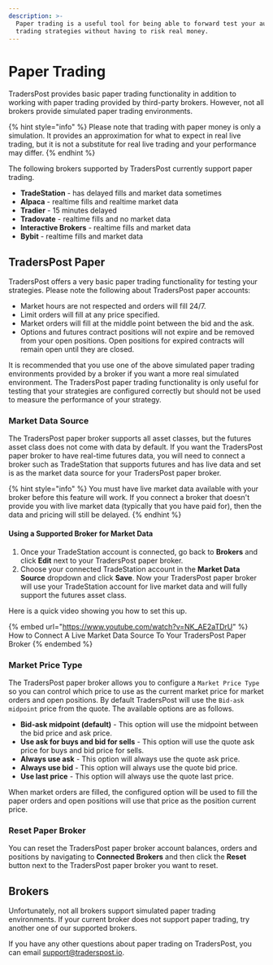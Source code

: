 ```yaml
---
description: >-
  Paper trading is a useful tool for being able to forward test your automated
  trading strategies without having to risk real money.
---
```


# Paper Trading

TradersPost provides basic paper trading functionality in addition to working with paper trading provided by third-party brokers. However, not all brokers provide simulated paper trading environments.

{% hint style="info" %}
Please note that trading with paper money is only a simulation. It provides an approximation for what to expect in real live trading, but it is not a substitute for real live trading and your performance may differ.
{% endhint %}

The following brokers supported by TradersPost currently support paper trading.

* **TradeStation** - has delayed fills and market data sometimes
* **Alpaca** - realtime fills and realtime market data
* **Tradier** - 15 minutes delayed
* **Tradovate** - realtime fills and no market data
* **Interactive Brokers** - realtime fills and market data
* **Bybit** - realtime fills and market data

## TradersPost Paper

TradersPost offers a very basic paper trading functionality for testing your strategies. Please note the following about TradersPost paper accounts:

* Market hours are not respected and orders will fill 24/7.
* Limit orders will fill at any price specified.
* Market orders will fill at the middle point between the bid and the ask.
* Options and futures contract positions will not expire and be removed from your open positions. Open positions for expired contracts will remain open until they are closed.

It is recommended that you use one of the above simulated paper trading environments provided by a broker if you want a more real simulated environment. The TradersPost paper trading functionality is only useful for testing that your strategies are configured correctly but should not be used to measure the performance of your strategy.

### Market Data Source

The TradersPost paper broker supports all asset classes, but the futures asset class does not come with data by default. If you want the TradersPost paper broker to have real-time futures data, you will need to connect a broker such as TradeStation that supports futures and has live data and set is as the market data source for your TradersPost paper broker.

{% hint style="info" %}
You must have live market data available with your broker before this feature will work. If you connect a broker that doesn't provide you with live market data (typically that you have paid for), then the data and pricing will still be delayed.
{% endhint %}

#### Using a Supported Broker for Market Data

1. Once your TradeStation account is connected, go back to **Brokers** and click **Edit** next to your TradersPost paper broker.
2. Choose your connected TradeStation account in the **Market Data Source** dropdown and click **Save**. Now your TradersPost paper broker will use your TradeStation account for live market data and will fully support the futures asset class.

Here is a quick video showing you how to set this up.

{% embed url="https://www.youtube.com/watch?v=NK_AE2aTDrU" %}
How to Connect A Live Market Data Source To Your TradersPost Paper Broker
{% endembed %}

### Market Price Type

The TradersPost paper broker allows you to configure a `Market Price Type` so you can control which price to use as the current market price for market orders and open positions. By default TradersPost will use the `Bid-ask midpoint` price from the quote. The available options are as follows.

* **Bid-ask midpoint (default)** - This option will use the midpoint between the bid price and ask price.
* **Use ask for buys and bid for sells** - This option will use the quote ask price for buys and bid price for sells.
* **Always use ask** - This option will always use the quote ask price.
* **Always use bid** - This option will always use the quote bid price.
* **Use last price** - This option will always use the quote last price.

When market orders are filled, the configured option will be used to fill the paper orders and open positions will use that price as the position current price.

### Reset Paper Broker

You can reset the TradersPost paper broker account balances, orders and positions by navigating to **Connected Brokers** and then click the **Reset** button next to the TradersPost paper broker you want to reset.

## Brokers

Unfortunately, not all brokers support simulated paper trading environments. If your current broker does not support paper trading, try another one of our supported brokers.

If you have any other questions about paper trading on TradersPost, you can email [support@traderspost.io](mailto:support@traderspost.io).
